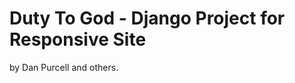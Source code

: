 Duty To God - Django Project for Responsive Site
================================================

by Dan Purcell and others.

